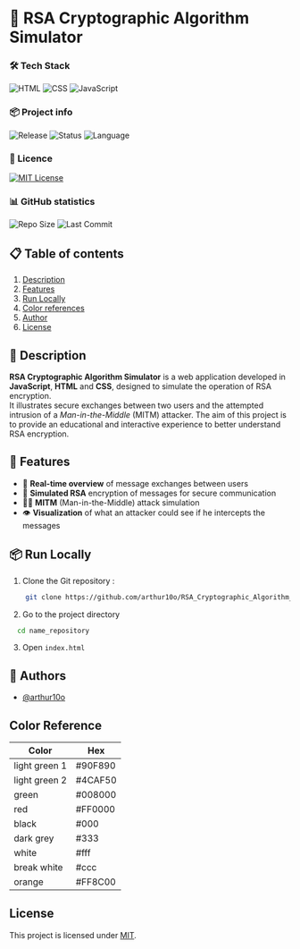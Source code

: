 # 🔐 RSA Cryptographic Algorithm Simulator

### 🛠️ Tech Stack
![HTML](https://img.shields.io/badge/HTML5-E34F26?logo=html5&logoColor=white)
![CSS](https://img.shields.io/badge/CSS3-1572B6?logo=css3&logoColor=white)
![JavaScript](https://img.shields.io/badge/JavaScript-F7DF1E?logo=javascript&logoColor=black)

### 📦 Project info
![Release](https://img.shields.io/github/v/release/arthur10o/RSA_Cryptographic_Algorithm_Simulator)
![Status](https://img.shields.io/badge/status-active-brightgreen)
![Language](https://img.shields.io/badge/langage-english-blue)

### 📄 Licence
[![MIT License](https://img.shields.io/badge/License-MIT-green.svg)](https://choosealicense.com/licenses/mit/)

### 📊 GitHub statistics
![Repo Size](https://img.shields.io/github/repo-size/arthur10o/RSA_Cryptographic_Algorithm_Simulator)
![Last Commit](https://img.shields.io/github/last-commit/arthur10o/RSA_Cryptographic_Algorithm_Simulator)

## 📋 Table of contents

1. [Description](#-Description)
2. [Features](#-Features)
3. [Run Locally](#-Run-Locally)
4. [Color references](#-Color-Reference)
5. [Author](#-Author)
6. [License](#-License)

## 📖 Description

**RSA Cryptographic Algorithm Simulator** is a web application developed in **JavaScript**, **HTML** and **CSS**, designed to simulate the operation of RSA encryption.  
It illustrates secure exchanges between two users and the attempted intrusion of a *Man-in-the-Middle* (MITM) attacker. The aim of this project is to provide an educational and interactive experience to better understand RSA encryption.

## 🚀 Features

- 💬 **Real-time overview** of message exchanges between users
- 🔐 **Simulated RSA** encryption of messages for secure communication
- 🕵️‍♂️ **MITM** (Man-in-the-Middle) attack simulation
- 👁️ **Visualization** of what an attacker could see if he intercepts the messages

## 📦 Run Locally

1. Clone the Git repository :

```bash
    git clone https://github.com/arthur10o/RSA_Cryptographic_Algorithm_Simulator
```
2. Go to the project directory

```bash
  cd name_repository
```

3. Open ```index.html```

## 👤 Authors

- [@arthur10o](https://www.github.com/arthur10o)

## Color Reference

| Color             | Hex                                                                |
| ----------------- | ------------------------------------------------------------------ |
| light green 1 | #90F890 |
| light green 2 | #4CAF50 |
| green         | #008000 |
| red           | #FF0000 |
| black         | #000    |
| dark grey     | #333    |
| white         | #fff    |
|break white    | #ccc    |
|orange         | #FF8C00 |


## License

This project is licensed under [MIT](https://choosealicense.com/licenses/mit/).

